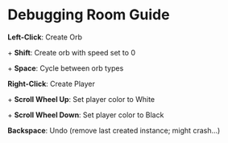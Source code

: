 # Debugging Room Guide

**Left-Click**: Create Orb

\+ **Shift**: Create orb with speed set to 0

\+ **Space**: Cycle between orb types

**Right-Click**: Create Player

\+ **Scroll Wheel Up**: Set player color to White

\+ **Scroll Wheel Down**: Set player color to Black

**Backspace**: Undo (remove last created instance; might crash...)